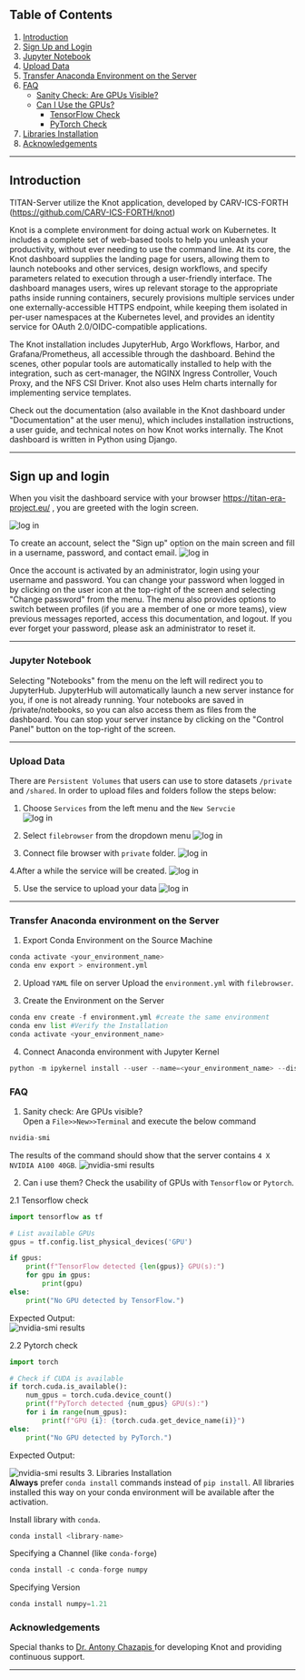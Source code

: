 
## Table of Contents

1. [Introduction](#introduction)
2. [Sign Up and Login](#sign-up-and-login)
3. [Jupyter Notebook](#jupyter-notebook)
4. [Upload Data](#upload-data)
5. [Transfer Anaconda Environment on the Server](#transfer-anaconda-environment-on-the-server)
6. [FAQ](#faq)
   - [Sanity Check: Are GPUs Visible?](#sanity-check-are-gpus-visible)
   - [Can I Use the GPUs?](#can-i-use-the-gpus)
     - [TensorFlow Check](#tensorflow-check)
     - [PyTorch Check](#pytorch-check)
7. [Libraries Installation](#libraries-installation)
8. [Acknowledgements](#acknowledgements)

---

## Introduction
TITAN-Server utilize the Knot application, developed by CARV-ICS-FORTH (https://github.com/CARV-ICS-FORTH/knot) 

Knot is a complete environment for doing actual work on Kubernetes. It includes a complete set of web-based tools to help you unleash your productivity, without ever needing to use the command line. At its core, the Knot dashboard supplies the landing page for users, allowing them to launch notebooks and other services, design workflows, and specify parameters related to execution through a user-friendly interface. The dashboard manages users, wires up relevant storage to the appropriate paths inside running containers, securely provisions multiple services under one externally-accessible HTTPS endpoint, while keeping them isolated in per-user namespaces at the Kubernetes level, and provides an identity service for OAuth 2.0/OIDC-compatible applications.

The Knot installation includes JupyterHub, Argo Workflows, Harbor, and Grafana/Prometheus, all accessible through the dashboard. Behind the scenes, other popular tools are automatically installed to help with the integration, such as cert-manager, the NGINX Ingress Controller, Vouch Proxy, and the NFS CSI Driver. Knot also uses Helm charts internally for implementing service templates.

Check out the documentation (also available in the Knot dashboard under "Documentation" at the user menu), which includes installation instructions, a user guide, and technical notes on how Knot works internally. The Knot dashboard is written in Python using Django.

---



## Sign up and login
 When you visit the dashboard service with your browser https://titan-era-project.eu/ , you are greeted with the login screen.
 
 ![log in](images/login.JPG?raw=true "CRETA")

To create an account, select the "Sign up" option on the main screen and fill in a username, password, and contact email.
 ![log in](images/login.JPG?raw=true "CRETA")

 Once the account is activated by an administrator, login using your username and password. You can change your password when logged in by clicking on the user icon at the top-right of the screen and selecting "Change password" from the menu. The menu also provides options to switch between profiles (if you are a member of one or more teams), view previous messages reported, access this documentation, and logout. If you ever forget your password, please ask an administrator to reset it.
 
 ---
 
### Jupyter Notebook
Selecting "Notebooks" from the menu on the left will redirect you to JupyterHub. JupyterHub will automatically launch a new server instance for you, if one is not already running. Your notebooks are saved in /private/notebooks, so you can also access them as files from the dashboard. You can stop your server instance by clicking on the "Control Panel" button on the top-right of the screen.

---

### Upload Data
There are ```Persistent Volumes``` that users can use to store datasets ```/private``` and ```/shared```. 
In order to upload files and folders follow the steps below:

1. Choose ```Services``` from the left menu and the ```New Servcie``` <br>
 ![log in](images/services.JPG?raw=true "CRETA")

2. Select ```filebrowser``` from the dropdown menu
![log in](images/filebroaser.JPG?raw=true "CRETA")


3. Connect file browser with ```private``` folder.
![log in](images/filebr2.JPG?raw=true "CRETA")

4.After a while the service will be created. 
![log in](/images/fbcreated.JPG?raw=true "CRETA")

5. Use the service to upload your data 
![log in](images/fbfull.JPG?raw=true "CRETA")

---
### Transfer Anaconda environment on the Server
1.  Export Conda Environment on the Source Machine
```python 
conda activate <your_environment_name>
conda env export > environment.yml

```

2.  Upload ```YAML``` file on server
Upload the ```environment.yml``` with ```filebrowser```.

3.  Create the Environment on the Server
```python 
conda env create -f environment.yml #create the same environment
conda env list #Verify the Installation
conda activate <your_environment_name> 


```

4.  Connect Anaconda environment with Jupyter Kernel 

```python 
python -m ipykernel install --user --name=<your_environment_name> --display-name "<env_display_name>"

```
### FAQ

1. Sanity check: Are GPUs visible? <br>
Open a ```File>>New>>Terminal``` and execute the below command 
```python 
nvidia-smi

```
The results of the command should show that the server  contains  ```4 X NVIDIA A100 40GB```.
![nvidia-smi results](images/smi.png?raw=true "CRETA")

2. Can i use them?
Check the usability of GPUs  with ```Tensorflow``` or ```Pytorch```.

2.1 Tensorflow check
    
```python 
import tensorflow as tf

# List available GPUs
gpus = tf.config.list_physical_devices('GPU')

if gpus:
    print(f"TensorFlow detected {len(gpus)} GPU(s):")
    for gpu in gpus:
        print(gpu)
else:
    print("No GPU detected by TensorFlow.")

```
Expected Output: <br>
![nvidia-smi results](images/tf-check.png?raw=true "CRETA")

 2.2 Pytorch check
```python
import torch

# Check if CUDA is available
if torch.cuda.is_available():
    num_gpus = torch.cuda.device_count()
    print(f"PyTorch detected {num_gpus} GPU(s):")
    for i in range(num_gpus):
        print(f"GPU {i}: {torch.cuda.get_device_name(i)}")
else:
    print("No GPU detected by PyTorch.")

```
Expected Output: <br>

![nvidia-smi results](images/pytorch-ckeck.png?raw=true "CRETA")
3. Libraries Installation <br>
   **Always** prefer `conda install` commands instead of `pip install`. All libraries installed this way on your conda environment  will be available after the activation. <br>

   Install library with `conda`. 
   
```python
conda install <library-name>
```
    
Specifying a Channel (like `conda-forge`)
```python
conda install -c conda-forge numpy
```
Specifying Version 
```python
conda install numpy=1.21
```



    
### Acknowledgements
Special thanks to [Dr. Antony Chazapis ](https://github.com/chazapis) for developing Knot and providing continuous support.

---







